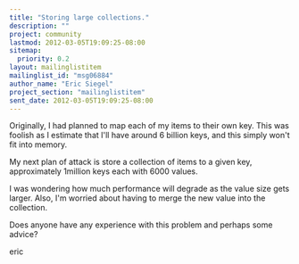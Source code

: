 ```yaml
---
title: "Storing large collections."
description: ""
project: community
lastmod: 2012-03-05T19:09:25-08:00
sitemap:
  priority: 0.2
layout: mailinglistitem
mailinglist_id: "msg06884"
author_name: "Eric Siegel"
project_section: "mailinglistitem"
sent_date: 2012-03-05T19:09:25-08:00
---
```



Originally, I had planned to map each of my items to their own key.
This was foolish as I estimate that I'll have around 6 billion keys, and
this simply won't fit into memory.

My next plan of attack is store a collection of items to a given key,
approximately 1million keys each with 6000 values.

I was wondering how much performance will degrade as the value size gets
larger. Also, I'm worried about
having to merge the new value into the collection.

Does anyone have any experience with this problem and perhaps some advice?

eric
